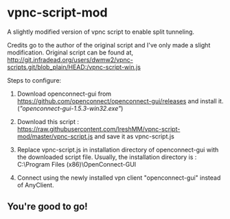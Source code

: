 # vpnc-script-mod
A slightly modified version of vpnc script to enable split tunneling.

Credits go to the author of the original script and I've only made a slight modification. Original script can be found at,
http://git.infradead.org/users/dwmw2/vpnc-scripts.git/blob_plain/HEAD:/vpnc-script-win.js


Steps to configure:

1. Download openconnect-gui from https://github.com/openconnect/openconnect-gui/releases and install it.
    (*"openconnect-gui-1.5.3-win32.exe"*)

2. Download this script : https://raw.githubusercontent.com/IreshMM/vpnc-script-mod/master/vpnc-script.js and save it as vpnc-script.js 

3. Replace vpnc-script.js in installation directory of openconnect-gui with the downloaded script file.
  Usually, the installation directory is : C:\Program Files (x86)\OpenConnect-GUI
  
4. Connect using the newly installed vpn client "openconnect-gui" instead of AnyClient.
  
## You're good to go!
